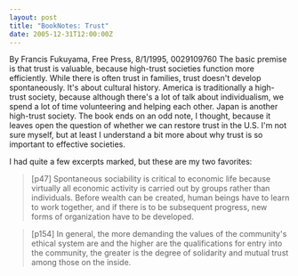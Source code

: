 ```yaml
---
layout: post
title: "BookNotes: Trust"
date: 2005-12-31T12:00:00Z
---
```

By Francis Fukuyama, Free Press, 8/1/1995, 0029109760
 The basic premise is that trust is valuable, because high-trust
societies function more efficiently.  While there is often trust in
families, trust doesn't develop spontaneously.  It's about cultural
history.  America is traditionally a high-trust society, because
although there's a lot of talk about individualism, we spend a lot of
time volunteering and helping each other.  Japan is another high-trust
society.  The book ends on an odd note, I thought, because it leaves
open the question of whether we can restore trust in the U.S.  I'm not
sure myself, but at least I understand a bit more about why trust is
so important to effective societies.

I had quite a few excerpts marked, but these are my two favorites:


> [p47] Spontaneous sociability is critical to economic life because
> virtually all economic activity is carried out by groups rather than
> individuals.  Before wealth can be created, human beings have to learn
> to work together, and if there is to be subsequent progress, new forms
> of organization have to be developed.



> [p154] In general, the more demanding the values of the community's
> ethical system are and the higher are the qualifications for entry
> into the community, the greater is the degree of solidarity and mutual
> trust among those on the inside.
> 



